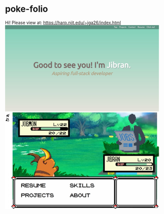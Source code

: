 # poke-folio
Hi!
Please view at: https://harp.njit.edu/~jga26/index.html
![](demo-pic.jpg)
![](demo2-pic.jpg)

